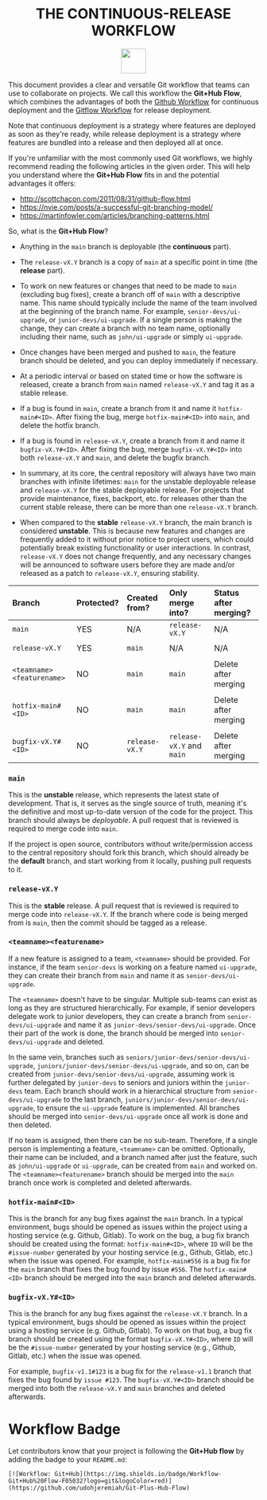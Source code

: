 <h1 align="center"> THE CONTINUOUS-RELEASE WORKFLOW</h1>

<p align="center">
  <a href="https://github.com/udohjeremiah/Git-Plus-Hub-Flow">
    <img src="https://img.shields.io/badge/Workflow-Git+Hub%20Flow-F05032?logo=git&logoColor=red" height="50">
  </a>
</p>

This document provides a clear and versatile Git workflow that teams can use to collaborate
on projects. We call this workflow the **Git+Hub Flow**, which combines the
advantages of both the [Github Workflow](https://docs.github.com/en/get-started/quickstart/github-flow)
for continuous deployment and the [Gitflow Workflow](https://nvie.com/posts/a-successful-git-branching-model/)
for release deployment.

Note that continuous deployment is a strategy where features are deployed as soon as they're
ready, while release deployment is a strategy where features are bundled into a release and
then deployed all at once.

If you're unfamiliar with the most commonly used Git workflows, we highly recommend reading
the following articles in the given order. This will help you understand where the
**Git+Hub Flow** fits in and the potential advantages it offers:

- http://scottchacon.com/2011/08/31/github-flow.html
- https://nvie.com/posts/a-successful-git-branching-model/
- https://martinfowler.com/articles/branching-patterns.html

So, what is the **Git+Hub Flow**?

- Anything in the `main` branch is deployable (the **continuous** part).

- The `release-vX.Y` branch is a copy of `main` at a specific point in time
  (the **release** part).

- To work on new features or changes that need to be made to `main` (excluding bug fixes),
  create a branch off of `main` with a descriptive name. This name should typically include
  the name of the team involved at the beginning of the branch name. For example,
  `senior-devs/ui-upgrade`, or `junior-devs/ui-upgrade`. If a single person is making the
  change, they can create a branch with no team name, optionally including their name, such
  as `john/ui-upgrade` or simply `ui-upgrade`.

- Once changes have been merged and pushed to `main`, the feature branch should be deleted,
  and you can deploy immediately if necessary.

- At a periodic interval or based on stated time or how the software is released, create a
  branch from `main` named `release-vX.Y` and tag it as a stable release.

- If a bug is found in `main`, create a branch from it and name it `hotfix-main#<ID>`. After
  fixing the bug, merge `hotfix-main#<ID>` into `main`, and delete the hotfix branch.

- If a bug is found in `release-vX.Y`, create a branch from it and name it
  `bugfix-vX.Y#<ID>`. After fixing the bug, merge `bugfix-vX.Y#<ID>` into both
  `release-vX.Y` and `main`, and delete the bugfix branch.

- In summary, at its core, the central repository will always have two main branches with
  infinite lifetimes: `main` for the unstable deployable release and `release-vX.Y` for the
  stable deployable release. For projects that provide maintenance, fixes, backport, etc.
  for releases other than the current stable release, there can be more than one
  `release-vX.Y` branch.

- When compared to the **stable** `release-vX.Y` branch, the main branch is considered
  **unstable**. This is because new features and changes are frequently added to it without
  prior notice to project users, which could potentially break existing functionality or
  user interactions. In contrast, `release-vX.Y` does not change frequently, and any
  necessary changes will be announced to software users before they are made and/or released
  as a patch to `release-vX.Y`, ensuring stability.

| Branch                    | Protected? | Created from?    | Only merge into?            | Status after merging? |
|:--------------------------|:-----------|:-----------------|:----------------------------|:----------------------|
| `main`                    | YES        | N/A              | `release-vX.Y`              | N/A                   |
|                           |            |                  |                             |                       |
| `release-vX.Y`            | YES        | `main`           | N/A                         | N/A                   |
|                           |            |                  |                             |                       |
| `<teamname><featurename>` | NO         | `main`           | `main`                      | Delete after merging  |
|                           |            |                  |                             |                       |
| `hotfix-main#<ID>`        | NO         | `main`           | `main`                      | Delete after merging  |
|                           |            |                  |                             |                       |
| `bugfix-vX.Y#<ID>`        | NO         | `release-vX.Y`   | `release-vX.Y` and `main`   | Delete after merging  |

### `main`
This is the **unstable** release, which represents the latest state of development. That is,
it serves as the single source of truth, meaning it's the definitive and most up-to-date
version of the code for the project. This branch should always be *deployable*. A pull
request that is reviewed is required to merge code into `main`.

If the project is open source, contributors without write/permission access to the central
repository should fork this branch, which should already be the **default** branch, and
start working from it locally, pushing pull requests to it.

### `release-vX.Y`
This is the **stable** release. A pull request that is reviewed is required to merge code
into `release-vX.Y`. If the branch where code is being merged from is `main`, then the
commit should be tagged as a release.

### `<teamname><featurename>`
If a new feature is assigned to a team, `<teamname>` should be provided. For instance, if
the team `senior-devs` is working on a feature named `ui-upgrade`, they can create their
branch from `main` and name it as `senior-devs/ui-upgrade`.

The `<teamname>` doesn't have to be singular. Multiple sub-teams can exist as long as they
are structured hierarchically. For example, if senior developers delegate work to junior
developers, they can create a branch from `senior-devs/ui-upgrade` and name it as
`junior-devs/senior-devs/ui-upgrade`. Once their part of the work is done, the branch should
be merged into `senior-devs/ui-upgrade` and deleted.

In the same vein, branches such as `seniors/junior-devs/senior-devs/ui-upgrade`,
`juniors/junior-devs/senior-devs/ui-upgrade`, and so on, can be created from
`junior-devs/senior-devs/ui-upgrade`, assuming work is further delegated by `junior-devs` to
seniors and juniors within the `junior-devs` team. Each branch should work in a hierarchical
structure from `senior-devs/ui-upgrade` to the last branch,
`juniors/junior-devs/senior-devs/ui-upgrade`, to ensure the `ui-upgrade` feature is
implemented. All branches should be merged into `senior-devs/ui-upgrade` once all work is
done and then deleted.

If no team is assigned, then there can be no sub-team. Therefore, if a single person is
implementing a feature, `<teamname>` can be omitted. Optionally, their name can be included,
and a branch named after just the feature, such as `john/ui-upgrade` or `ui-upgrade`, can be
created from `main` and worked on. The `<teamname><featurename>` branch should be merged
into the `main` branch once work is completed and deleted afterwards.

### `hotfix-main#<ID>`
This is the branch for any bug fixes against the `main` branch. In a typical environment,
bugs should be opened as issues within the project using a hosting service
(e.g. Github, Gitlab). To work on the bug, a bug fix branch should be created using the
format: `hotfix-main#<ID>`, where `ID` will be the `#issue-number` generated by your hosting
service (e.g., Github, Gitlab, etc.) when the issue was opened. For example,
`hotfix-main#556` is a bug fix for the `main` branch that fixes the bug found by issue
`#556`. The `hotfix-main#<ID>` branch should be merged into the `main` branch and deleted
afterwards.

### `bugfix-vX.Y#<ID>`
This is the branch for any bug fixes against the `release-vX.Y` branch. In a typical
environment, bugs should be opened as issues within the project using a hosting service
(e.g. Github, Gitlab). To work on that bug, a bug fix branch should be created using the
format `bugfix-vX.Y#<ID>`, where `ID` will be the `#issue-number` generated by your hosting
service (e.g., Github, Gitlab, etc.) when the issue was opened.

For example, `bugfix-v1.1#123` is a bug fix for the `release-v1.1` branch that fixes the bug
found by `issue #123`. The `bugfix-vX.Y#<ID>` branch should be merged into both the
`release-vX.Y` and `main` branches and deleted afterwards.

# Workflow Badge
Let contributors know that your project is following the **Git+Hub flow** by adding the
badge to your `README.md`:

```
[![Workflow: Git+Hub](https://img.shields.io/badge/Workflow-Git+Hub%20Flow-F05032?logo=git&logoColor=red)](https://github.com/udohjeremiah/Git-Plus-Hub-Flow)
```
